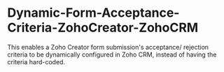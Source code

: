 # Dynamic-Form-Acceptance-Criteria-ZohoCreator-ZohoCRM
This enables a Zoho Creator form submission's acceptance/ rejection criteria to be dynamically configured in Zoho CRM, instead of having the criteria hard-coded.

